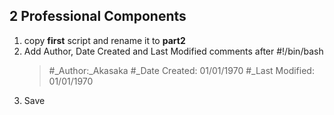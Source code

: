## 2 Professional Components

1. copy **first** script and rename it to **part2**
2. Add Author, Date Created and Last Modified comments after #!/bin/bash
    >#_Author:_Akasaka
    >#_Date Created: 01/01/1970
    >#_Last Modified: 01/01/1970
3. Save